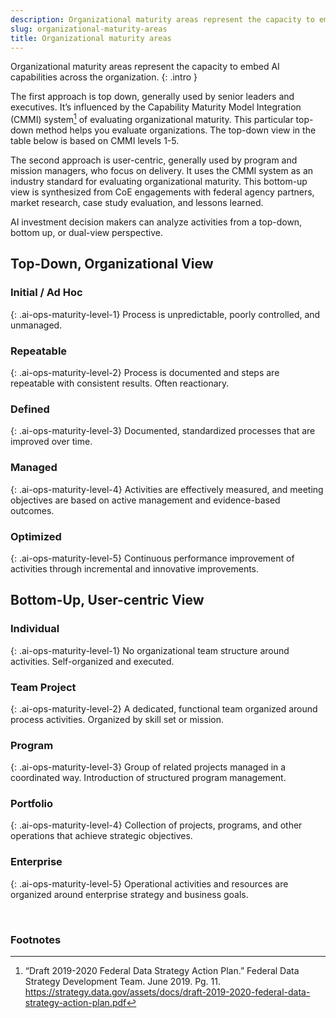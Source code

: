 ```yaml
---
description: Organizational maturity areas represent the capacity to embed AI capabilities across the organization. 
slug: organizational-maturity-areas
title: Organizational maturity areas
---
```

Organizational maturity areas represent the capacity to embed AI capabilities across the organization. 
{: .intro }

The first approach is top down, generally used by senior leaders and executives. It’s influenced by the Capability Maturity Model Integration (CMMI) system[^1] of evaluating organizational maturity. This particular top-down method helps you evaluate organizations. The top-down view in the table below is based on CMMI levels 1-5.

The second approach is user-centric, generally used by program and mission managers, who focus on delivery. It uses the CMMI system as an industry standard for evaluating organizational maturity. This bottom-up view is synthesized from CoE engagements with federal agency partners, market research, case study evaluation, and lessons learned. 

AI investment decision makers can analyze activities from a top-down, bottom up, or dual-view perspective.


## Top-Down, Organizational View
### Initial / Ad Hoc 
{: .ai-ops-maturity-level-1}
Process is unpredictable, poorly controlled, and unmanaged.

### Repeatable 
{: .ai-ops-maturity-level-2}
Process is documented and steps are repeatable with consistent results. Often reactionary.

### Defined
{: .ai-ops-maturity-level-3}
Documented, standardized processes that are improved over time.

### Managed 
{: .ai-ops-maturity-level-4}
Activities are effectively measured, and meeting objectives are based on active management and evidence-based outcomes.
### Optimized 
{: .ai-ops-maturity-level-5}
Continuous performance improvement of activities through incremental and innovative improvements.


## Bottom-Up, User-centric View

### Individual 
{: .ai-ops-maturity-level-1}
No organizational team structure around activities. Self-organized and executed.

### Team Project 
{: .ai-ops-maturity-level-2}
A dedicated, functional team organized around process activities. Organized by skill set or mission.

### Program
{: .ai-ops-maturity-level-3}
Group of related projects managed in a coordinated way. Introduction of structured program management.

### Portfolio 
{: .ai-ops-maturity-level-4}
Collection of projects, programs, and other operations that achieve strategic objectives.

### Enterprise 
{: .ai-ops-maturity-level-5}
Operational activities and resources are organized around enterprise strategy and business goals.

&nbsp;

### Footnotes
[^1]: “Draft 2019-2020 Federal Data Strategy Action Plan.” Federal Data Strategy Development Team. June 2019. Pg. 11. <https://strategy.data.gov/assets/docs/draft-2019-2020-federal-data-strategy-action-plan.pdf>